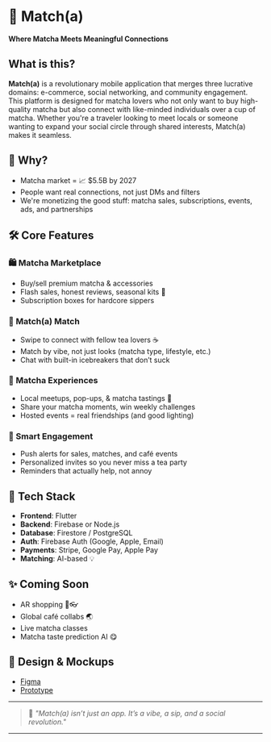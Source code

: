 
# 🍵 Match(a)

**Where Matcha Meets Meaningful Connections**

## What is this?

**Match(a)** is a revolutionary mobile application that merges three lucrative domains: e-commerce, social networking, and community engagement. This platform is designed for matcha lovers who not only want to buy high-quality matcha but also connect with like-minded individuals over a cup of matcha. Whether you're a traveler looking to meet locals or someone wanting to expand your social circle through shared interests, Match(a) makes it seamless.


## 🚀 Why?

* Matcha market = 📈 \$5.5B by 2027
* People want real connections, not just DMs and filters
* We're monetizing the good stuff: matcha sales, subscriptions, events, ads, and partnerships

## 🛠️ Core Features

### 🛍️ Matcha Marketplace

* Buy/sell premium matcha & accessories
* Flash sales, honest reviews, seasonal kits 🍃
* Subscription boxes for hardcore sippers

### 💚 Match(a) Match

* Swipe to connect with fellow tea lovers ☕
* Match by vibe, not just looks (matcha type, lifestyle, etc.)
* Chat with built-in icebreakers that don’t suck

### 🧪 Matcha Experiences

* Local meetups, pop-ups, & matcha tastings 🧁
* Share your matcha moments, win weekly challenges
* Hosted events = real friendships (and good lighting)

### 🔔 Smart Engagement

* Push alerts for sales, matches, and café events
* Personalized invites so you never miss a tea party
* Reminders that actually help, not annoy

## 🤖 Tech Stack

* **Frontend**: Flutter
* **Backend**: Firebase or Node.js
* **Database**: Firestore / PostgreSQL
* **Auth**: Firebase Auth (Google, Apple, Email)
* **Payments**: Stripe, Google Pay, Apple Pay
* **Matching**: AI-based 💡

## ✨ Coming Soon

* AR shopping 🛒👓
* Global café collabs 🌏
* Live matcha classes
* Matcha taste prediction AI 😋

## 📐 Design & Mockups

* [Figma](https://shorturl.at/mMFhW)
* [Prototype](https://shorturl.at/n3z9A)

---

> 🍃 *"Match(a) isn’t just an app. It’s a vibe, a sip, and a social revolution."*

---
